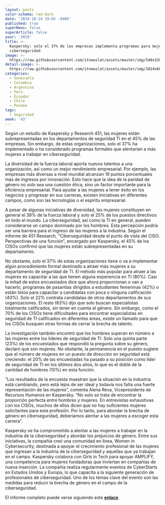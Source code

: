 ```yaml
---
layout: posts
color-schema: red-dark
date: '2019-10-24 19:05 -0400'
published: true
superNews: false
superArticle: false
year: '2019'
title: >-
  Kaspersky: solo el 37% de las empresas implementa programas para mujeres en
  ciberseguridad 
image: >-
  https://raw.githubusercontent.com/itnewslat/assets/master/img/540x320/Cyberseguridad-Mujeres-p.jpg
detail-image: >-
  https://raw.githubusercontent.com/itnewslat/assets/master/img/1024x680/Cyberseguridad-Mujeres-g.jpg
categories:
  - Venezuela
  - Colombia
  - Argentina
  - Perú
  - Ecuador
  - Chile
  - Panama
tags:
  - Seguridad
week: '43'
---
```

Según un estudio de Kaspersky y Research 451, las mujeres están subrepresentadas en los departamentos de seguridad TI en el 45% de las empresas. Sin embargo, de estas organizaciones, solo el 37% ha implementado o ha considerado programas formales que alentarían a más mujeres a trabajar en ciberseguridad. 

La diversidad de la fuerza laboral aporta nuevos talentos a una organización, así como un mejor rendimiento empresarial. Por ejemplo, las empresas más diversas a nivel mundial alcanzan 19 puntos porcentuales más de ingresos por innovación. Esto hace que la idea de la paridad de género no solo sea una cuestión ética, sino un factor importante para la eficiencia empresarial. Para ayudar a las mujeres a tener éxito en los negocios y progresar en sus carreras, existen iniciativas en diferentes campos, como son las tecnologías o el espíritu empresarial.

A pesar de algunas iniciativas de diversidad, las mujeres constituyen en general el 39% de la fuerza laboral y solo el 25% de los puestos directivos en todo el mundo. La ciberseguridad, así como la TI en general, pueden considerarse un campo dominado por los hombres. Esta percepción podría ser una barrera para el ingreso de las mujeres a la industria. Según el informe de 451 Research, "Ciberseguridad desde el punto de vista del CISO. Perspectivas de una función”, encargado por Kaspersky, el 45% de los CISOs confirmó que las mujeres están subrepresentadas en su departamento.

No obstante, solo el 37% de estas organizaciones tiene o va a implementar algún procedimiento formal destinado a atraer más mujeres a su departamento de seguridad de TI. El método más popular para atraer a las mujeres es capacitar a las que tienen alguna experiencia en TI (80%). Casi la mitad de estos encuestados dice que ahora proporcionan o van a hacerlo, programas de pasantías dirigidos a estudiantes femeninas (42%) o están listos para capacitar a candidatas con poca o ninguna calificación (40%). Solo el 22% contrata candidatas de otros departamentos de sus organizaciones.
El resto (63%) dijo que solo buscan especialistas totalmente calificados, sin tener en cuenta el género. Sin embargo, como el 70% de los CISOs tiene dificultades para encontrar especialistas en seguridad de TI calificados en diferentes áreas, existe un llamado para que los CISOs busquen otras formas de cerrar la brecha de talento.

La investigación también encontró que los hombres superan en número a las mujeres entre los líderes de seguridad de TI. Solo una quinta parte (23%) de los encuestados que respondió la pregunta sobre su género, declaró que son mujeres. No obstante, la permanencia en el puesto sugiere que el número de mujeres en un puesto de dirección en seguridad está creciendo: el 20% de las encuestadas ha pasado a su posición como líder de seguridad de TI en los últimos dos años, lo que es el doble de la cantidad de hombres (10%) en esta función.

“Los resultados de la encuesta muestran que la situación en la industria está cambiando, pero está lejos de ser ideal y todavía nos falta una fuerte representación de las mujeres”, comenta Alena Reva, Vicepresidenta de Recursos Humanos en Kaspersky. “No solo se trata de encontrar la proporción perfecta entre hombres y mujeres. En entrevistas exhaustivas con los CISOs, muchos de ellos dicen que no hay suficientes mujeres solicitantes para esta profesión. Por lo tanto, para abordar la brecha de género en ciberseguridad, deberíamos alentar a las mujeres a escoger esta carrera”.

Kaspersky se ha comprometido a alentar a las mujeres a trabajar en la industria de la ciberseguridad y abordar los prejuicios de género. Entre sus iniciativas, la compañía creó una comunidad en línea, Women in Cybersecurity, destinada a apoyar el crecimiento profesional de las mujeres que ingresan a la industria de la ciberseguridad y aquellas que ya trabajan en el campo. Kaspersky colabora con Girls in Tech para apoyar AMPLIFY, una competencia para mujeres fundadoras que inviertan en compañías de nueva inserción. La compañía realiza regularmente eventos de CyberStarts en Estados Unidos y Europa, lo que capacita a la siguiente generación de profesionales de ciberseguridad. Uno de los temas clave del evento son las medidas para reducir la brecha de género en el campo de la ciberseguridad.

El informe completo puede verse siguiendo este **[enlace](https://www.kaspersky.com/blog/ciso-2019/29014/)**.